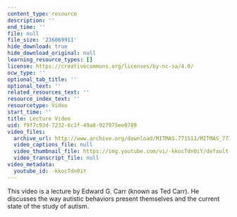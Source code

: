 ```yaml
---
content_type: resource
description: ''
end_time: ''
file: null
file_size: '236069911'
hide_download: true
hide_download_original: null
learning_resource_types: []
license: https://creativecommons.org/licenses/by-nc-sa/4.0/
ocw_type: ''
optional_tab_title: ''
optional_text: ''
related_resources_text: ''
resource_index_text: ''
resourcetype: Video
start_time: ''
title: Lecture Video
uid: f9f7c93d-7232-6c1f-49a8-927975ee0789
video_files:
  archive_url: http://www.archive.org/download/MITMAS.771S11/MITMAS_771S11_ted_carr_300k.mp4
  video_captions_file: null
  video_thumbnail_file: https://img.youtube.com/vi/-kkocTdn0iY/default.jpg
  video_transcript_file: null
video_metadata:
  youtube_id: -kkocTdn0iY
---
```


This video is a lecture by Edward G. Carr (known as Ted Carr). He discusses the way autistic behaviors present themselves and the current state of the study of autism.


